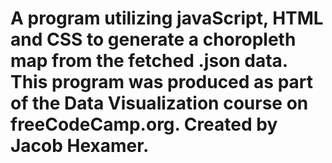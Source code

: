 # A program utilizing javaScript, HTML and CSS to generate a choropleth map from the fetched .json data. This program was produced as part of the Data Visualization course on freeCodeCamp.org. Created by Jacob Hexamer.
